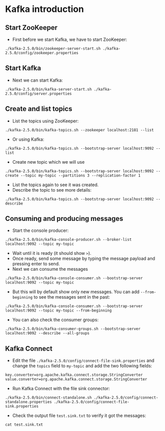 # Kafka introduction

## Start ZooKeeper

* First before we start Kafka, we have to start ZooKeeper:

```
./kafka-2.5.0/bin/zookeeper-server-start.sh ./kafka-2.5.0/config/zookeeper.properties
```

## Start Kafka

* Next we can start Kafka:

```
./kafka-2.5.0/bin/kafka-server-start.sh ./kafka-2.5.0/config/server.properties
```

## Create and list topics

* List the topics using ZooKeeper:

```
./kafka-2.5.0/bin/kafka-topics.sh --zookeeper localhost:2181 --list
```

* Or using Kafka:

```
./kafka-2.5.0/bin/kafka-topics.sh --bootstrap-server localhost:9092 --list
```

* Create new topic which we will use

```
./kafka-2.5.0/bin/kafka-topics.sh --bootstrap-server localhost:9092 --create --topic my-topic --partitions 3 --replication-factor 1
```

* List the topics again to see it was created.
* Describe the topic to see more details:

```
./kafka-2.5.0/bin/kafka-topics.sh --bootstrap-server localhost:9092 --describe
```

## Consuming and producing messages

* Start the console producer:

```
./kafka-2.5.0/bin/kafka-console-producer.sh --broker-list localhost:9092 --topic my-topic
```

* Wait until it is ready (it should show `>`).
* Once ready, send some message by typing the message payload and pressing enter to send.
* Next we can consume the messages

```
./kafka-2.5.0/bin/kafka-console-consumer.sh --bootstrap-server localhost:9092 --topic my-topic
```

* But this will by default show only new messages. You can add `--from-beginning` to see the messages sent in the past:

```
./kafka-2.5.0/bin/kafka-console-consumer.sh --bootstrap-server localhost:9092 --topic my-topic --from-beginning
```

* You can also check the consumer groups:

```
./kafka-2.5.0/bin/kafka-consumer-groups.sh --bootstrap-server localhost:9092 --describe --all-groups
```

## Kafka Connect

* Edit the file `./kafka-2.5.0/config/connect-file-sink.properties` and change the `topics` field to `my-topic` and add the two following fields:

```
key.converter=org.apache.kafka.connect.storage.StringConverter
value.converter=org.apache.kafka.connect.storage.StringConverter
```

* Run Kafka Connect with the file sink connector:

```
./kafka-2.5.0/bin/connect-standalone.sh ./kafka-2.5.0/config/connect-standalone.properties ./kafka-2.5.0/config/connect-file-sink.properties
```

* Check the output file `test.sink.txt` to verify it got the messages:

```
cat test.sink.txt
```
